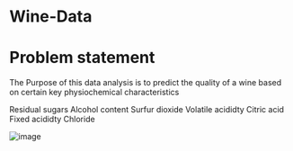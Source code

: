 # Wine-Data
# Problem statement

The Purpose  of this data analysis is to predict the quality of a wine based on certain key physiochemical characteristics

  Residual sugars
  Alcohol content
  Surfur  dioxide
  Volatile acididty
  Citric acid
  Fixed acididty
  Chloride
  
![image](https://user-images.githubusercontent.com/50816777/193235803-9d0dafd8-a349-425f-be02-326236c56752.png)
